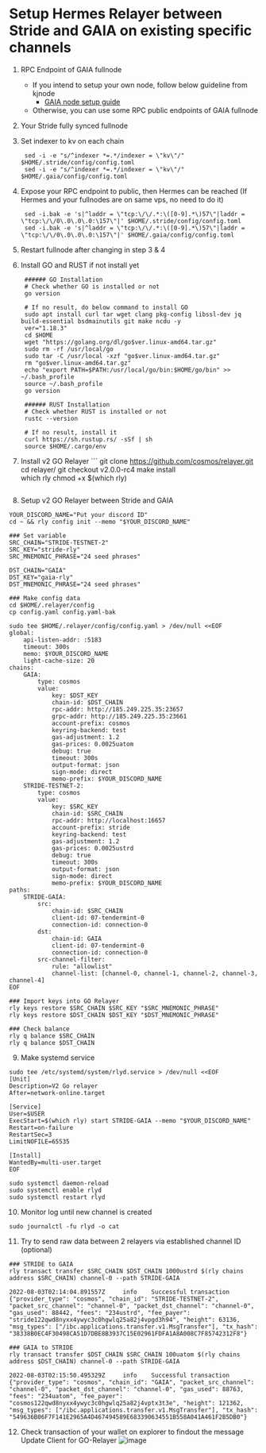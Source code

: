 # Setup Hermes Relayer between Stride and GAIA on existing specific channels
1. RPC Endpoint of GAIA fullnode
    + If you intend to setup your own node, follow below guideline from kjnode
        - [GAIA node setup guide](https://github.com/kj89/testnet_manuals/tree/main/stride/GAIA/README.md)
    + Otherwise, you can use some RPC public endpoints of GAIA fullnode

2. Your Stride fully synced fullnode 

3. Set indexer to kv on each chain  

        sed -i -e "s/^indexer *=.*/indexer = \"kv\"/" $HOME/.stride/config/config.toml
        sed -i -e "s/^indexer *=.*/indexer = \"kv\"/" $HOME/.gaia/config/config.toml  
        

4. Expose your RPC endpoint to public, then Hermes can be reached (If Hermes and your fullnodes are on same vps, no need to do it)   

        sed -i.bak -e 's|^laddr = \"tcp:\/\/.*:\([0-9].*\)57\"|laddr = \"tcp:\/\/0\.0\.0\.0:\157\"|' $HOME/.stride/config/config.toml  
        sed -i.bak -e 's|^laddr = \"tcp:\/\/.*:\([0-9].*\)57\"|laddr = \"tcp:\/\/0\.0\.0\.0:\157\"|' $HOME/.gaia/config/config.toml  
	        

5. Restart fullnode after changing in step 3 & 4
6. Install GO and RUST if not install yet

        ###### GO Installation
        # Check whether GO is installed or not
        go version
        
        # If no result, do below command to install GO
        sudo apt install curl tar wget clang pkg-config libssl-dev jq build-essential bsdmainutils git make ncdu -y
        ver="1.18.3"
        cd $HOME
        wget "https://golang.org/dl/go$ver.linux-amd64.tar.gz"
        sudo rm -rf /usr/local/go
        sudo tar -C /usr/local -xzf "go$ver.linux-amd64.tar.gz"
        rm "go$ver.linux-amd64.tar.gz"
        echo "export PATH=$PATH:/usr/local/go/bin:$HOME/go/bin" >> ~/.bash_profile
        source ~/.bash_profile
        go version
        
        ###### RUST Installation
        # Check whether RUST is installed or not
        rustc --version
      
        # If no result, install it
        curl https://sh.rustup.rs/ -sSf | sh
        source $HOME/.cargo/env
        
7. Install v2 GO Relayer
        ```
        git clone https://github.com/cosmos/relayer.git
        cd relayer/
        git checkout v2.0.0-rc4
        make install     
        which rly
	chmod +x $(which rly)
	```
8. Setup v2 GO Relayer between Stride and GAIA
```
YOUR_DISCORD_NAME="Put your discord ID"
cd ~ && rly config init --memo "$YOUR_DISCORD_NAME"
        
### Set variable
SRC_CHAIN="STRIDE-TESTNET-2"
SRC_KEY="stride-rly"
SRC_MNEMONIC_PHRASE="24 seed phrases"
        
DST_CHAIN="GAIA"
DST_KEY="gaia-rly"
DST_MNEMONIC_PHRASE="24 seed phrases"
        
### Make config data
cd $HOME/.relayer/config
cp config.yaml config.yaml-bak
        
sudo tee $HOME/.relayer/config/config.yaml > /dev/null <<EOF
global:
    api-listen-addr: :5183
    timeout: 300s
    memo: $YOUR_DISCORD_NAME
    light-cache-size: 20
chains:
    GAIA:
        type: cosmos
        value:
            key: $DST_KEY
            chain-id: $DST_CHAIN
            rpc-addr: http://185.249.225.35:23657
            grpc-addr: http://185.249.225.35:23661
            account-prefix: cosmos
            keyring-backend: test
            gas-adjustment: 1.2
            gas-prices: 0.0025uatom
            debug: true
            timeout: 300s
            output-format: json
            sign-mode: direct
            memo-prefix: $YOUR_DISCORD_NAME
    STRIDE-TESTNET-2:
        type: cosmos
        value:
            key: $SRC_KEY
            chain-id: $SRC_CHAIN
            rpc-addr: http://localhost:16657
            account-prefix: stride
            keyring-backend: test
            gas-adjustment: 1.2
            gas-prices: 0.0025ustrd
            debug: true
            timeout: 300s
            output-format: json
            sign-mode: direct
            memo-prefix: $YOUR_DISCORD_NAME
paths:
    STRIDE-GAIA:
        src:
            chain-id: $SRC_CHAIN
            client-id: 07-tendermint-0
            connection-id: connection-0
        dst:
            chain-id: GAIA
            client-id: 07-tendermint-0
            connection-id: connection-0
        src-channel-filter:
            rule: "allowlist"
            channel-list: [channel-0, channel-1, channel-2, channel-3, channel-4]	      
EOF     
        
### Import keys into GO Relayer
rly keys restore $SRC_CHAIN $SRC_KEY "$SRC_MNEMONIC_PHRASE"
rly keys restore $DST_CHAIN $DST_KEY "$DST_MNEMONIC_PHRASE"

### Check balance 
rly q balance $SRC_CHAIN
rly q balance $DST_CHAIN
```

9. Make systemd service
```
sudo tee /etc/systemd/system/rlyd.service > /dev/null <<EOF
[Unit]
Description=V2 Go relayer
After=network-online.target

[Service]
User=$USER
ExecStart=$(which rly) start STRIDE-GAIA --memo "$YOUR_DISCORD_NAME"
Restart=on-failure
RestartSec=3
LimitNOFILE=65535

[Install]
WantedBy=multi-user.target
EOF

sudo systemctl daemon-reload
sudo systemctl enable rlyd
sudo systemctl restart rlyd
```

10. Monitor log until new channel is created
```
sudo journalctl -fu rlyd -o cat
```

11. Try to send raw data between 2 relayers via established channel ID (optional)   
```
### STRIDE to GAIA
rly transact transfer $SRC_CHAIN $DST_CHAIN 1000ustrd $(rly chains address $SRC_CHAIN) channel-0 --path STRIDE-GAIA

2022-08-03T02:14:04.891557Z     info    Successful transaction  {"provider_type": "cosmos", "chain_id": "STRIDE-TESTNET-2", "packet_src_channel": "channel-0", "packet_dst_channel": "channel-0", "gas_used": 88442, "fees": "234ustrd", "fee_payer": "stride122qwd8nyxx4ywyc3c0hgwlq25a82j4vpgd3h94", "height": 63136, "msg_types": ["/ibc.applications.transfer.v1.MsgTransfer"], "tx_hash": "38338B0EC4F30498CA51D7DBE8B3937C15E02961FDFA1A8A008C7F85742312F8"}

### GAIA to STRIDE
rly transact transfer $DST_CHAIN $SRC_CHAIN 100uatom $(rly chains address $DST_CHAIN) channel-0 --path STRIDE-GAIA

2022-08-03T02:15:50.495329Z     info    Successful transaction  {"provider_type": "cosmos", "chain_id": "GAIA", "packet_src_channel": "channel-0", "packet_dst_channel": "channel-0", "gas_used": 88763, "fees": "234uatom", "fee_payer": "cosmos122qwd8nyxx4ywyc3c0hgwlq25a82j4vptx3t3e", "height": 121362, "msg_types": ["/ibc.applications.transfer.v1.MsgTransfer"], "tx_hash": "549636B06F7F141E2965A4D467494589E683390634551B558A041A461F2B5DB0"}
```

12. Check transaction of your wallet on explorer to findout the message Update Client for GO-Relayer
![image](https://user-images.githubusercontent.com/91453629/182510531-4a80e5fa-e113-485a-8e29-f71df360fff2.png)
